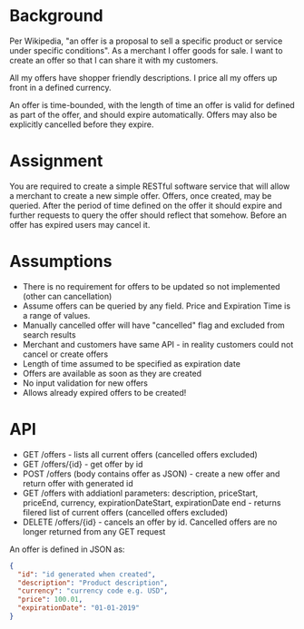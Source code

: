 # Background

Per Wikipedia, "an offer is a proposal to sell a specific product or service under specific conditions". As a merchant I offer goods for sale. 
I want to create an offer so that I can share it with my customers.

All my offers have shopper friendly descriptions. I price all my offers up front in a defined currency.

An offer is time-bounded, with the length of time an offer is valid for defined as part of the offer, and should expire automatically.
Offers may also be explicitly cancelled before they expire.

# Assignment

You are required to create a simple RESTful software service that will allow a merchant to create a new simple offer.
Offers, once created, may be queried. After the period of time defined on the offer it should expire and further requests 
to query the offer should reflect that somehow. Before an offer has expired users may cancel it.

# Assumptions

* There is no requirement for offers to be updated so not implemented (other can cancellation)
* Assume offers can be queried by any field. Price and Expiration Time is a range of values.
* Manually cancelled offer will have "cancelled" flag and excluded from search results
* Merchant and customers have same API - in reality customers could not cancel or create offers
* Length of time assumed to be specified as expiration date
* Offers are available as soon as they are created
* No input validation for new offers
* Allows already expired offers to be created!

# API

* GET /offers - lists all current offers (cancelled offers excluded)
* GET /offers/{id} - get offer by id
* POST /offers (body contains offer as JSON) - create a new offer and return offer with generated id
* GET /offers with  addiationl parameters: description, priceStart, priceEnd, currency, expirationDateStart, expirationDate end - returns filered list of current offers (cancelled offers excluded)
* DELETE /offers/{id} - cancels an offer by id. Cancelled offers are no longer returned from any GET request

An offer is defined in JSON as:

```json
{
  "id": "id generated when created",
  "description": "Product description",
  "currency": "currency code e.g. USD",
  "price": 100.01,
  "expirationDate": "01-01-2019"
}
```


